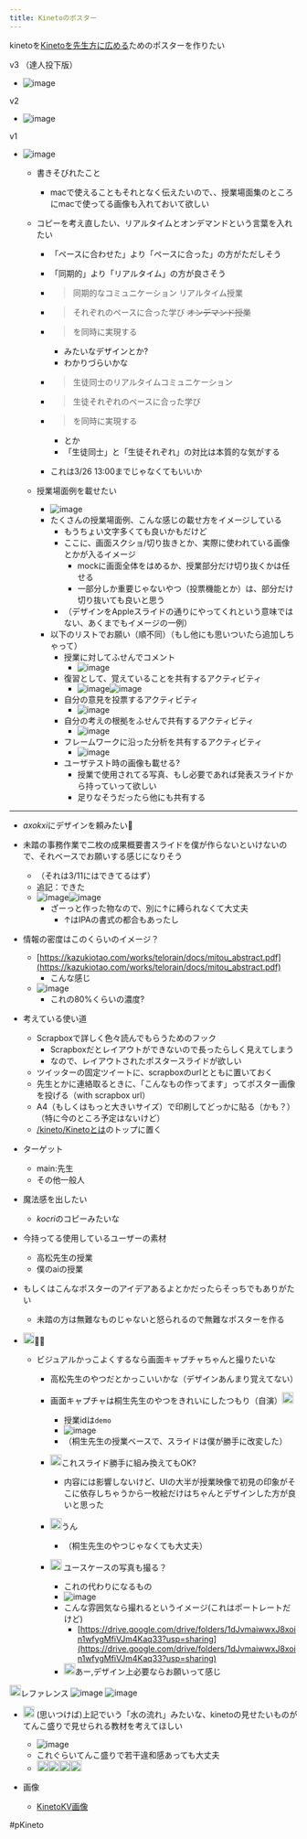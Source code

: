 ```yaml
---
title: Kinetoのポスター
---
```


kinetoを[Kinetoを先生方に広める](Kineto%E3%82%92%E5%85%88%E7%94%9F%E6%96%B9%E3%81%AB%E5%BA%83%E3%82%81%E3%82%8B.md)ためのポスターを作りたい

v3 （達人投下版）

* ![image](https://gyazo.com/2ab53f48287080b2110eb2508eeff6eb/thumb/1000)

v2

* ![image](https://gyazo.com/36969f4ef69be7e80e15fdfa02efc193/thumb/1000)

v1

* ![image](https://gyazo.com/ef20229792e27990ae30beb13f92129b/thumb/1000)
  
  * 書きそびれたこと
    
    * macで使えることもそれとなく伝えたいので、、授業場面集のところにmacで使ってる画像も入れておいて欲しい
  * コピーを考え直したい、リアルタイムとオンデマンドという言葉を入れたい
    
    * 「ペースに合わせた」より「ペースに合った」の方がただしそう
    * 「同期的」より「リアルタイム」の方が良さそう
    * 
       > 
       > 同期的なコミュニケーション リアルタイム授業
    
    * 
       > 
       > それぞれのペースに合った学び ~~オンデマンド授業~~
    
    * 
       > 
       > を同時に実現する
      
      * みたいなデザインとか?
      * わかりづらいかな
    * 
       > 
       > 生徒同士のリアルタイムコミュニケーション
    
    * 
       > 
       > 生徒それぞれのペースに合った学び
    
    * 
       > 
       > を同時に実現する
      
      * とか
      * 「生徒同士」と「生徒それぞれ」の対比は本質的な気がする
    * これは3/26 13:00までじゃなくてもいいか
  * 授業場面例を載せたい
    
    * ![image](https://gyazo.com/9e71ad0627d0aa3842aef7e66d462bec/thumb/1000)
    * たくさんの授業場面例、こんな感じの載せ方をイメージしている
      * もうちょい文字多くても良いかもだけど
      * ここに、画面スクショ/切り抜きとか、実際に使われている画像とかが入るイメージ
        * mockに画面全体をはめるか、授業部分だけ切り抜くかは任せる
        * 一部分しか重要じゃないやつ（投票機能とか）は、部分だけ切り抜いても良いと思う
      * （デザインをAppleスライドの通りにやってくれという意味ではない、あくまでもイメージの一例）
    * 以下のリストでお願い（順不同）（もし他にも思いついたら追加しちゃって）
      * 授業に対してふせんでコメント
        * ![image](https://gyazo.com/c44fb74468c888910a0dc052019d7e2d/thumb/1000)
      * 復習として、覚えていることを共有するアクティビティ
        * ![image](https://gyazo.com/e0f2364585a4ef1a449313008f9b01d1/thumb/1000)![image](https://gyazo.com/c6f22188670fbedf0c078ab59543bd77/thumb/1000)
      * 自分の意見を投票するアクティビティ
        * ![image](https://gyazo.com/4810414192e8097d912a4b131aea5469/thumb/1000)
      * 自分の考えの根拠をふせんで共有するアクティビティ
        * ![image](https://gyazo.com/2ceb94279c6fc5fa88d0052296b92bf0/thumb/1000)
      * フレームワークに沿った分析を共有するアクティビティ
        * ![image](https://gyazo.com/284c82228d2c11560962dc1a88f065a8/thumb/1000)
      * ユーザテスト時の画像も載せる?
        * 授業で使用されてる写真、もし必要であれば発表スライドから持っていって欲しい
        * 足りなそうだったら他にも共有する

---

* *axokxi*にデザインを頼みたい🙏

* 未踏の事務作業で二枚の成果概要書スライドを僕が作らないといけないので、それベースでお願いする感じになりそう
  
  * （それは3/11にはできてるはず）
  * 追記：できた
  * ![image](https://gyazo.com/6ead0b13533ea0ce13d589143cb81ea4/thumb/1000)![image](https://gyazo.com/813d3270283f8a102b1cae0bfa31f393/thumb/1000)
    * ざーっと作った物なので、別に↑に縛られなくて大丈夫
      * ↑はIPAの書式の都合もあったし
* 情報の密度はこのくらいのイメージ？
  
  * [https://kazukiotao.com/works/telorain/docs/mitou_abstract.pdf](https://kazukiotao.com/works/telorain/docs/mitou_abstract.pdf)
    * こんな感じ
  * ![image](https://encrypted-tbn0.gstatic.com/images?q=tbn:ANd9GcRKKb_-jBqNgDbDnN_MYNCYV9oHwqRP5KyylQ&usqp=CAU?.png)
    * これの80%くらいの濃度?
* 考えている使い道
  
  * Scrapboxで詳しく色々読んでもらうためのフック
    * Scrapboxだとレイアウトができないので長ったらしく見えてしまう
    * なので、レイアウトされたポスタースライドが欲しい
  * ツイッターの固定ツイートに、scrapboxのurlとともに置いておく
  * 先生とかに連絡取るときに、「こんなもの作ってます」ってポスター画像を投げる（with scrapbox url）
  * A4（もしくはもっと大きいサイズ）で印刷してどっかに貼る（かも？）（特に今のところ予定はないけど）
  * [/kineto/Kinetoとは](https://scrapbox.io/kineto/Kinetoとは)のトップに置く
* ターゲット
  
  * main:先生
  * その他一般人
* 魔法感を出したい
  
  * *kocri*のコピーみたいな
* 今持ってる使用しているユーザーの素材
  
  * 高松先生の授業
  * 僕のaiの授業
* もしくはこんなポスターのアイデアあるよとかだったらそっちでもありがたい
  
  * 未踏の方は無難なものじゃないと怒られるので無難なポスターを作る
* <img src='https://scrapbox.io/api/pages/blu3mo-public/axokxi/icon' alt='axokxi.icon' height="19.5"/>🙋‍♂️
  
  * ビジュアルかっこよくするなら画面キャプチャちゃんと撮りたいな
    * 高松先生のやつだとかっこいいかな（デザインあんまり覚えてない）
    * 画面キャプチャは桐生先生のやつをきれいにしたつもり（自演）<img src='https://scrapbox.io/api/pages/blu3mo-public/blu3mo/icon' alt='blu3mo.icon' height="19.5"/>

      * 授業idは`demo`
      * ![image](https://gyazo.com/2ae2c74e1516c58e4cfe38a7ddc21e1d/thumb/1000)
      * （桐生先生の授業ベースで、スライドは僕が勝手に改変した）
    * <img src='https://scrapbox.io/api/pages/blu3mo-public/axokxi/icon' alt='axokxi.icon' height="19.5"/>これスライド勝手に組み換えてもOK?
      * 内容には影響しないけど、UIの大半が授業映像で初見の印象がそこに依存しちゃうから一枚絵だけはちゃんとデザインした方が良いと思った
    * <img src='https://scrapbox.io/api/pages/blu3mo-public/blu3mo/icon' alt='blu3mo.icon' height="19.5"/>うん
      * （桐生先生のやつじゃなくても大丈夫）
    * <img src='https://scrapbox.io/api/pages/blu3mo-public/axokxi/icon' alt='axokxi.icon' height="19.5"/> ユースケースの写真も撮る？
      * これの代わりになるもの
      * ![image](https://gyazo.com/54a9d6ad30d1aa1d663bf0df72bf02ff/thumb/1000)
      * こんな雰囲気なら撮れるというイメージ(これはポートレートだけど)
        * [https://drive.google.com/drive/folders/1dJvmaiwwxJ8xoin1wfygMfiVJm4Kaq33?usp=sharing](https://drive.google.com/drive/folders/1dJvmaiwwxJ8xoin1wfygMfiVJm4Kaq33?usp=sharing)
      * <img src='https://scrapbox.io/api/pages/blu3mo-public/blu3mo/icon' alt='blu3mo.icon' height="19.5"/>あー,デザイン上必要ならお願いって感じ

<img src='https://scrapbox.io/api/pages/blu3mo-public/axokxi/icon' alt='axokxi.icon' height="19.5"/>レファレンス
![image](https://gyazo.com/4502ae3c0bb7d563fa39d8c8a97ae3df/thumb/1000)
![image](https://gyazo.com/667a6f2188e7f9ff416131ec90cb6ee4/thumb/1000)

* <img src='https://scrapbox.io/api/pages/blu3mo-public/axokxi/icon' alt='axokxi.icon' height="19.5"/> (思いつけば)上記でいう「水の流れ」みたいな、kinetoの見せたいものがてんこ盛りで見せられる教材を考えてほしい
  
  * ![image](https://gyazo.com/f1bf537fc5460d9ddae07c4c99b62065/thumb/1000)
  * これぐらいてんこ盛りで若干違和感あっても大丈夫
  * <img src='https://scrapbox.io/api/pages/blu3mo-public/blu3mo/icon' alt='blu3mo.icon' height="19.5"/><img src='https://scrapbox.io/api/pages/blu3mo-public/blu3mo/icon' alt='blu3mo.icon' height="19.5"/><img src='https://scrapbox.io/api/pages/blu3mo-public/blu3mo/icon' alt='blu3mo.icon' height="19.5"/><img src='https://scrapbox.io/api/pages/blu3mo-public/blu3mo/icon' alt='blu3mo.icon' height="19.5"/>
* 画像
  
  * [KinetoKV画像](KinetoKV%E7%94%BB%E5%83%8F.md)

\#pKineto
